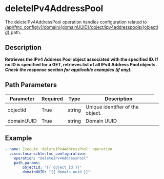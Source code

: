 # deleteIPv4AddressPool

The deleteIPv4AddressPool operation handles configuration related to [/api/fmc_config/v1/domain/{domainUUID}/object/ipv4addresspools/{objectId}](/paths//api/fmc_config/v1/domain/{domain_uuid}/object/ipv4addresspools/{object_id}.md) path.&nbsp;
## Description
**Retrieves the IPv4 Address Pool object associated with the specified ID. If no ID is specified for a GET, retrieves list of all IPv4 Address Pool objects. _Check the response section for applicable examples (if any)._**

## Path Parameters
| Parameter | Required | Type | Description |
| --------- | -------- | ---- | ----------- |
| objectId | True | string <td colspan=3> Unique identifier of the object. |
| domainUUID | True | string <td colspan=3> Domain UUID |

## Example
```yaml
- name: Execute 'deleteIPv4AddressPool' operation
  cisco.fmcansible.fmc_configuration:
    operation: "deleteIPv4AddressPool"
    path_params:
        objectId: "{{ object_id }}"
        domainUUID: "{{ domain_uuid }}"

```